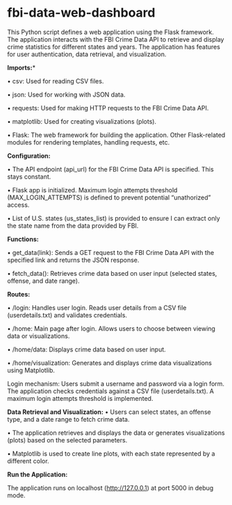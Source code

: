 # fbi-data-web-dashboard

This Python script defines a web application using the Flask framework. The application interacts with the FBI Crime Data API to retrieve and display crime statistics for different states and years. The application has features for user authentication, data retrieval, and visualization.

**Imports:***

•  csv: Used for reading CSV files.

•  json: Used for working with JSON data.

•  requests: Used for making HTTP requests to the FBI Crime Data API. 

•  matplotlib: Used for creating visualizations (plots).

•  Flask: The web framework for building the application. Other Flask-related modules for rendering templates, handling requests, etc.


**Configuration:**

•  The API endpoint (api_url) for the FBI Crime Data API is specified. This stays constant.

•  Flask app is initialized. Maximum login attempts threshold (MAX_LOGIN_ATTEMPTS) is defined to prevent potential “unathorized” access.

•  List of U.S. states (us_states_list) is provided to ensure I can extract only the state name from the data provided by FBI.


**Functions:**

•  get_data(link): Sends a GET request to the FBI Crime Data API with the specified link and returns the JSON response.

•  fetch_data(): Retrieves crime data based on user input (selected states, offense, and date range).


**Routes:**

•  /login: Handles user login. Reads user details from a CSV file (userdetails.txt) and validates credentials.

•  /home: Main page after login. Allows users to choose between viewing data or visualizations.

•  /home/data: Displays crime data based on user input.

•  /home/visualization: Generates and displays crime data visualizations using Matplotlib.


Login mechanism: Users submit a username and password via a login form. The application checks credentials against a CSV file (userdetails.txt). A maximum login attempts threshold is implemented.


**Data Retrieval and Visualization:**
•  Users can select states, an offense type, and a date range to fetch crime data.

•  The application retrieves and displays the data or generates visualizations (plots) based on the selected parameters.

•  Matplotlib is used to create line plots, with each state represented by a different color.

**Run the Application:**

The application runs on localhost (http://127.0.0.1) at port 5000 in debug mode.
